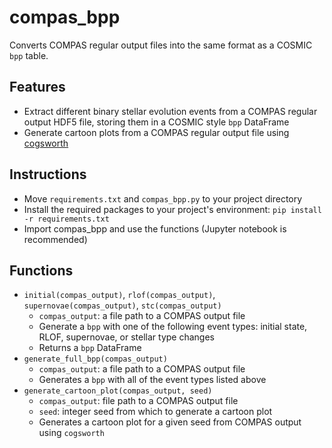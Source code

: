 # compas_bpp

Converts COMPAS regular output files into the same format as a COSMIC `bpp` table.

## Features
* Extract different binary stellar evolution events from a COMPAS regular output HDF5 file, storing them in a COSMIC style `bpp` DataFrame
* Generate cartoon plots from a COMPAS regular output file using [cogsworth](https://github.com/TomWagg/cogsworth)

## Instructions
* Move `requirements.txt` and `compas_bpp.py` to your project directory
* Install the required packages to your project's environment: `pip install -r requirements.txt`
* Import compas_bpp and use the functions (Jupyter notebook is recommended)

## Functions
* `initial(compas_output)`, `rlof(compas_output)`, `supernovae(compas_output)`, `stc(compas_output)`
    * `compas_output`: a file path to a COMPAS output file
    * Generate a `bpp` with one of the following event types: initial state, RLOF, supernovae, or stellar type changes
    * Returns a `bpp` DataFrame
* `generate_full_bpp(compas_output)`
    * `compas_output`: a file path to a COMPAS output file
    * Generates a `bpp` with all of the event types listed above
* `generate_cartoon_plot(compas_output, seed)`
    * `compas_output`: file path to a COMPAS output file
    * `seed`: integer seed from which to generate a cartoon plot
    * Generates a cartoon plot for a given seed from COMPAS output using `cogsworth`